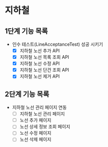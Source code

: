 # 지하철 


## 1단계 기능 목록

- 인수 테스트(LineAcceptanceTest) 성공 시키기
    - [x] 지하철 노선 추가 API
    - [x] 지하철 노선 목록 조회 API
    - [x] 지하철 노선 수정 API
    - [x] 지하철 노선 단건 조회 API
    - [x] 지하철 노선 제거 API
    
## 2단계 기능 목록

- 지하철 노선 관리 페이지 연동
    - [ ] 지하철 노선 관리 페이지
    - [ ] 노선 추가 페이지
    - [ ] 노선 상세 정보 조회 페이지
    - [ ] 노선 수정 페이지
    - [ ] 노선 삭제 페이지